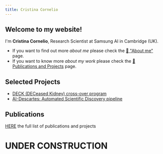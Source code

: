 ```yaml
---
title: Cristina Cornelio
---
```

## Welcome to my website! 
I'm **Cristina Cornelio**, Research Scientist at Samsung AI in Cambridge (UK). 
* If you want to find out more *about me* please check the <a href="https://corneliocristina.github.io/about" style="display: inline" class="button"> :bust_in_silhouette: "About me"</a> page.
* If you want to know more *about my work* please check the <a href="https://corneliocristina.github.io/about" style="display: inline" class="button"> :bust_in_silhouette: Publications and Projects</a> page.



## Selected Projects

* [DECK (DECeased Kidney) cross-over program](DECK.md)
* [AI-Descartes: Automated Scientific Discovery pipeline](https://ai-descartes.github.io/)


## Publications
[HERE](publications.md) the full list of publications and projects


# UNDER CONSTRUCTION
